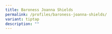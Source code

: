 ```yaml
---
title: Baroness Joanna Shields
permalink: /profiles/baroness-joanna-shields/
variant: tiptap
description: ""
---
```

